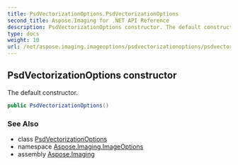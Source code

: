 ```yaml
---
title: PsdVectorizationOptions.PsdVectorizationOptions
second_title: Aspose.Imaging for .NET API Reference
description: PsdVectorizationOptions constructor. The default constructor
type: docs
weight: 10
url: /net/aspose.imaging.imageoptions/psdvectorizationoptions/psdvectorizationoptions/
---
```

## PsdVectorizationOptions constructor

The default constructor.

```csharp
public PsdVectorizationOptions()
```

### See Also

* class [PsdVectorizationOptions](../)
* namespace [Aspose.Imaging.ImageOptions](../../psdvectorizationoptions/)
* assembly [Aspose.Imaging](../../../)


